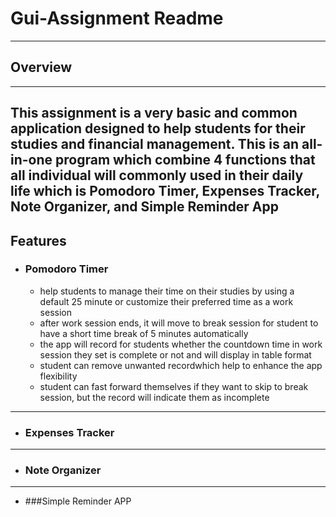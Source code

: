 # Gui-Assignment Readme
---
## Overview
---
This assignment is a very basic and common application designed to help students for their studies and financial management. This is an all-in-one program which combine 4 functions that all individual will commonly used in their daily life which is Pomodoro Timer, Expenses Tracker, Note Organizer, and Simple Reminder App
---
## Features
- ### Pomodoro Timer
  - help students to manage their time on their studies by using a default 25 minute or customize their preferred time as a work session
  - after work session ends, it will move to break session for student to have a short time break of 5 minutes automatically
  - the app will record for students whether the countdown time in work session they set is complete or not and will display in table format
  - student can remove unwanted recordwhich help to enhance the app flexibility
  - student can fast forward themselves if they want to skip to break session, but the record will indicate them as incomplete
---
- ### Expenses Tracker

---
- ### Note Organizer

---
- ###Simple Reminder APP
